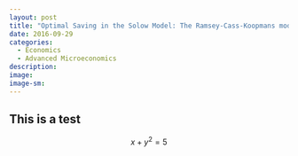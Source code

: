 ```yaml
---
layout: post
title: "Optimal Saving in the Solow Model: The Ramsey-Cass-Koopmans model"
date: 2016-09-29
categories: 
  - Economics
  - Advanced Microeconomics
description: 
image: 
image-sm: 
---
```


## This is a test

$$ x + y ^ 2 = 5 $$
